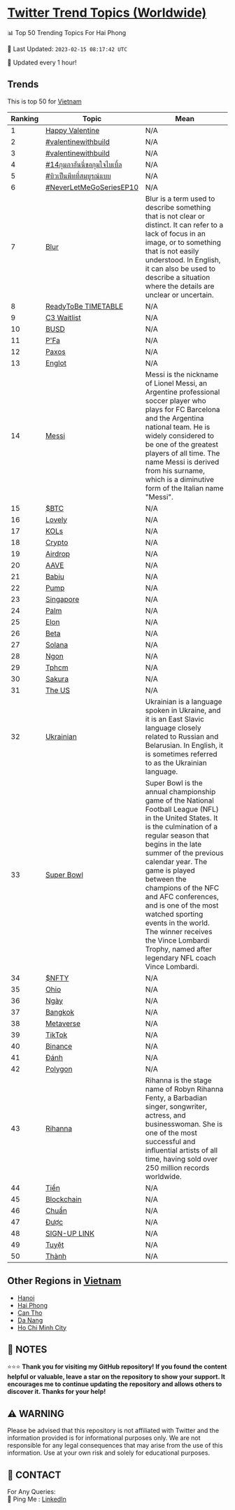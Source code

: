 [Twitter Trend Topics (Worldwide)](https://github.com/ErcinDedeoglu/Twitter-Trend-Topics)
==========


📊 Top 50 Trending Topics For Hai Phong

📆 Last Updated: `2023-02-15 08:17:42 UTC`

🔧 Updated every 1 hour!


## Trends

This is top 50 for [Vietnam](</Vietnam>)

| Ranking | Topic | Mean |
| ------- | ------------ | ------------ |
| 1 | [Happy Valentine](http://twitter.com/search?q=Happy+Valentine) | N/A |
| 2 | [#valentinewithbuild](http://twitter.com/search?q=%23valentinewithbuild) | N/A |
| 3 | [#valentinewithbuild](http://twitter.com/search?q=%23valentinewithbuild) | N/A |
| 4 | [#14กุมภาฮันนี่ขอกุมใจไบเบิ้ล](http://twitter.com/search?q=%2314%e0%b8%81%e0%b8%b8%e0%b8%a1%e0%b8%a0%e0%b8%b2%e0%b8%ae%e0%b8%b1%e0%b8%99%e0%b8%99%e0%b8%b5%e0%b9%88%e0%b8%82%e0%b8%ad%e0%b8%81%e0%b8%b8%e0%b8%a1%e0%b9%83%e0%b8%88%e0%b9%84%e0%b8%9a%e0%b9%80%e0%b8%9a%e0%b8%b4%e0%b9%89%e0%b8%a5) | N/A |
| 5 | [#บิวเป็นพีทที่สมบูรณ์แบบ](http://twitter.com/search?q=%23%e0%b8%9a%e0%b8%b4%e0%b8%a7%e0%b9%80%e0%b8%9b%e0%b9%87%e0%b8%99%e0%b8%9e%e0%b8%b5%e0%b8%97%e0%b8%97%e0%b8%b5%e0%b9%88%e0%b8%aa%e0%b8%a1%e0%b8%9a%e0%b8%b9%e0%b8%a3%e0%b8%93%e0%b9%8c%e0%b9%81%e0%b8%9a%e0%b8%9a) | N/A |
| 6 | [#NeverLetMeGoSeriesEP10](http://twitter.com/search?q=%23NeverLetMeGoSeriesEP10) | N/A |
| 7 | [Blur](http://twitter.com/search?q=Blur) | Blur is a term used to describe something that is not clear or distinct. It can refer to a lack of focus in an image, or to something that is not easily understood. In English, it can also be used to describe a situation where the details are unclear or uncertain. |
| 8 | [ReadyToBe TIMETABLE](http://twitter.com/search?q=ReadyToBe+TIMETABLE) | N/A |
| 9 | [C3 Waitlist](http://twitter.com/search?q=C3+Waitlist) | N/A |
| 10 | [BUSD](http://twitter.com/search?q=BUSD) | N/A |
| 11 | [P'Fa](http://twitter.com/search?q=P%27Fa) | N/A |
| 12 | [Paxos](http://twitter.com/search?q=Paxos) | N/A |
| 13 | [Englot](http://twitter.com/search?q=Englot) | N/A |
| 14 | [Messi](http://twitter.com/search?q=Messi) | Messi is the nickname of Lionel Messi, an Argentine professional soccer player who plays for FC Barcelona and the Argentina national team. He is widely considered to be one of the greatest players of all time. The name Messi is derived from his surname, which is a diminutive form of the Italian name "Messi". |
| 15 | [$BTC](http://twitter.com/search?q=%24BTC) | N/A |
| 16 | [Lovely](http://twitter.com/search?q=Lovely) | N/A |
| 17 | [KOLs](http://twitter.com/search?q=KOLs) | N/A |
| 18 | [Crypto](http://twitter.com/search?q=Crypto) | N/A |
| 19 | [Airdrop](http://twitter.com/search?q=Airdrop) | N/A |
| 20 | [AAVE](http://twitter.com/search?q=AAVE) | N/A |
| 21 | [Babiu](http://twitter.com/search?q=Babiu) | N/A |
| 22 | [Pump](http://twitter.com/search?q=Pump) | N/A |
| 23 | [Singapore](http://twitter.com/search?q=Singapore) | N/A |
| 24 | [Palm](http://twitter.com/search?q=Palm) | N/A |
| 25 | [Elon](http://twitter.com/search?q=Elon) | N/A |
| 26 | [Beta](http://twitter.com/search?q=Beta) | N/A |
| 27 | [Solana](http://twitter.com/search?q=Solana) | N/A |
| 28 | [Ngon](http://twitter.com/search?q=Ngon) | N/A |
| 29 | [Tphcm](http://twitter.com/search?q=Tphcm) | N/A |
| 30 | [Sakura](http://twitter.com/search?q=Sakura) | N/A |
| 31 | [The US](http://twitter.com/search?q=The+US) | N/A |
| 32 | [Ukrainian](http://twitter.com/search?q=Ukrainian) | Ukrainian is a language spoken in Ukraine, and it is an East Slavic language closely related to Russian and Belarusian. In English, it is sometimes referred to as the Ukrainian language. |
| 33 | [Super Bowl](http://twitter.com/search?q=Super+Bowl) | Super Bowl is the annual championship game of the National Football League (NFL) in the United States. It is the culmination of a regular season that begins in the late summer of the previous calendar year. The game is played between the champions of the NFC and AFC conferences, and is one of the most watched sporting events in the world. The winner receives the Vince Lombardi Trophy, named after legendary NFL coach Vince Lombardi. |
| 34 | [$NFTY](http://twitter.com/search?q=%24NFTY) | N/A |
| 35 | [Ohio](http://twitter.com/search?q=Ohio) | N/A |
| 36 | [Ngày](http://twitter.com/search?q=Ng%c3%a0y) | N/A |
| 37 | [Bangkok](http://twitter.com/search?q=Bangkok) | N/A |
| 38 | [Metaverse](http://twitter.com/search?q=Metaverse) | N/A |
| 39 | [TikTok](http://twitter.com/search?q=TikTok) | N/A |
| 40 | [Binance](http://twitter.com/search?q=Binance) | N/A |
| 41 | [Đánh](http://twitter.com/search?q=%c4%90%c3%a1nh) | N/A |
| 42 | [Polygon](http://twitter.com/search?q=Polygon) | N/A |
| 43 | [Rihanna](http://twitter.com/search?q=Rihanna) | Rihanna is the stage name of Robyn Rihanna Fenty, a Barbadian singer, songwriter, actress, and businesswoman. She is one of the most successful and influential artists of all time, having sold over 250 million records worldwide. |
| 44 | [Tiền](http://twitter.com/search?q=Ti%e1%bb%81n) | N/A |
| 45 | [Blockchain](http://twitter.com/search?q=Blockchain) | N/A |
| 46 | [Chuẩn](http://twitter.com/search?q=Chu%e1%ba%a9n) | N/A |
| 47 | [Được](http://twitter.com/search?q=%c4%90%c6%b0%e1%bb%a3c) | N/A |
| 48 | [SIGN-UP LINK](http://twitter.com/search?q=SIGN-UP+LINK) | N/A |
| 49 | [Tuyệt](http://twitter.com/search?q=Tuy%e1%bb%87t) | N/A |
| 50 | [Thành](http://twitter.com/search?q=Th%c3%a0nh) | N/A |



## Other Regions in [Vietnam](</Vietnam>)

* [Hanoi](</Vietnam/Hanoi.md>)
* [Hai Phong](</Vietnam/Hai Phong.md>)
* [Can Tho](</Vietnam/Can Tho.md>)
* [Da Nang](</Vietnam/Da Nang.md>)
* [Ho Chi Minh City](</Vietnam/Ho Chi Minh City.md>)



## 📝 NOTES

⭐⭐⭐ **Thank you for visiting my GitHub repository! If you found the content helpful or valuable, leave a star on the repository to show your support. It encourages me to continue updating the repository and allows others to discover it. Thanks for your help!**


## ⚠️ WARNING

Please be advised that this repository is not affiliated with Twitter and the information provided is for informational purposes only. We are not responsible for any legal consequences that may arise from the use of this information. Use at your own risk and solely for educational purposes.


## 📨 CONTACT

 For Any Queries:  
            🏓 Ping Me : [LinkedIn](https://www.linkedin.com/in/ercindedeoglu/)
